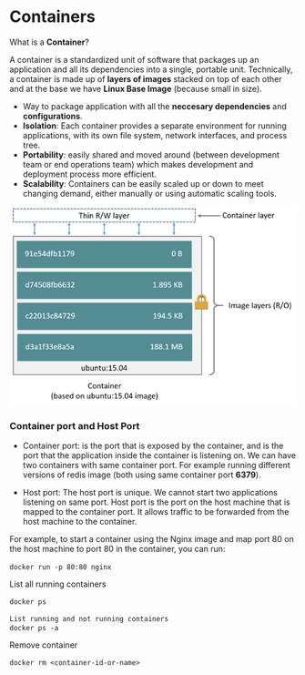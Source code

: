
# Containers

What is a **Container**? 

A container is a standardized unit of software that packages up an application and all its dependencies into a single, portable unit. Technically, a container is made up of **layers of images** stacked on top of each other and at the base we have **Linux Base Image** (because small in size).

* Way to package application with all the **neccesary dependencies** and **configurations**.
* **Isolation**: Each container provides a separate environment for running applications, with its own file system, network interfaces, and process tree.
* **Portability**: easily shared and moved around (between development team or end operations team) which makes development and deployment process more efficient. 
* **Scalability**: Containers can be easily scaled up or down to meet changing demand, either manually or using automatic scaling tools.

![Screenshot](container-layers.jpg)



### Container port and Host Port

-   Container port: is the port that is exposed by the container, and is the port that the application inside the container is listening on. We can have two containers with same container port. For example running different versions of redis image (both using same container port **6379**).

-   Host port: The host port is unique. We cannot start two applications listening on same port. Host port is the port on the host machine that is mapped to the container port. It allows traffic to be forwarded from the host machine to the container. 

For example, to start a container using the Nginx image and map port 80 on the host machine to port 80 in the container, you can run:

`docker run -p 80:80 nginx`


List all running containers
```
docker ps
```
	List running and not running containers
	docker ps -a


Remove container
```
docker rm <container-id-or-name>
```